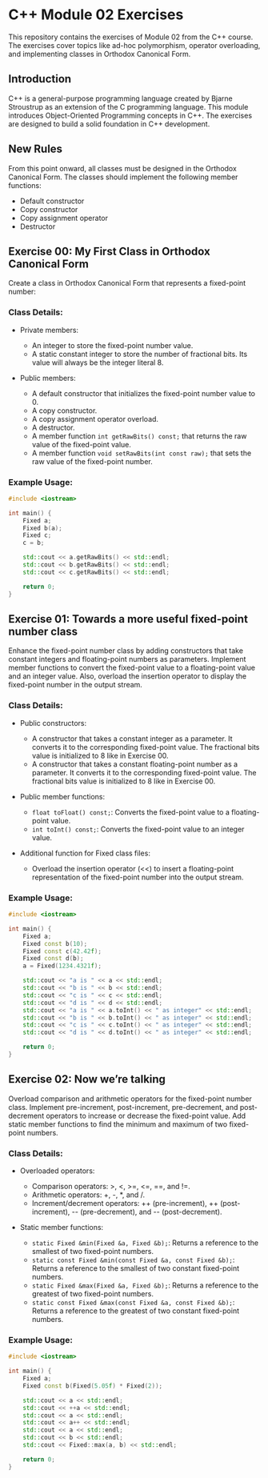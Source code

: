 # C++ Module 02 Exercises

This repository contains the exercises of Module 02 from the C++ course. The exercises cover topics like ad-hoc polymorphism, operator overloading, and implementing classes in Orthodox Canonical Form.

## Introduction

C++ is a general-purpose programming language created by Bjarne Stroustrup as an extension of the C programming language. This module introduces Object-Oriented Programming concepts in C++. The exercises are designed to build a solid foundation in C++ development.

## New Rules

From this point onward, all classes must be designed in the Orthodox Canonical Form. The classes should implement the following member functions:

- Default constructor
- Copy constructor
- Copy assignment operator
- Destructor

## Exercise 00: My First Class in Orthodox Canonical Form

Create a class in Orthodox Canonical Form that represents a fixed-point number:

### Class Details:

- Private members:
  - An integer to store the fixed-point number value.
  - A static constant integer to store the number of fractional bits. Its value will always be the integer literal 8.

- Public members:
  - A default constructor that initializes the fixed-point number value to 0.
  - A copy constructor.
  - A copy assignment operator overload.
  - A destructor.
  - A member function `int getRawBits() const;` that returns the raw value of the fixed-point value.
  - A member function `void setRawBits(int const raw);` that sets the raw value of the fixed-point number.

### Example Usage:

```cpp
#include <iostream>

int main() {
    Fixed a;
    Fixed b(a);
    Fixed c;
    c = b;

    std::cout << a.getRawBits() << std::endl;
    std::cout << b.getRawBits() << std::endl;
    std::cout << c.getRawBits() << std::endl;

    return 0;
}
```

## Exercise 01: Towards a more useful fixed-point number class

Enhance the fixed-point number class by adding constructors that take constant integers and floating-point numbers as parameters. Implement member functions to convert the fixed-point value to a floating-point value and an integer value. Also, overload the insertion operator to display the fixed-point number in the output stream.

### Class Details:

- Public constructors:
  - A constructor that takes a constant integer as a parameter. It converts it to the corresponding fixed-point value. The fractional bits value is initialized to 8 like in Exercise 00.
  - A constructor that takes a constant floating-point number as a parameter. It converts it to the corresponding fixed-point value. The fractional bits value is initialized to 8 like in Exercise 00.

- Public member functions:
  - `float toFloat() const;`: Converts the fixed-point value to a floating-point value.
  - `int toInt() const;`: Converts the fixed-point value to an integer value.

- Additional function for Fixed class files:
  - Overload the insertion operator (<<) to insert a floating-point representation of the fixed-point number into the output stream.

### Example Usage:

```cpp
#include <iostream>

int main() {
    Fixed a;
    Fixed const b(10);
    Fixed const c(42.42f);
    Fixed const d(b);
    a = Fixed(1234.4321f);

    std::cout << "a is " << a << std::endl;
    std::cout << "b is " << b << std::endl;
    std::cout << "c is " << c << std::endl;
    std::cout << "d is " << d << std::endl;
    std::cout << "a is " << a.toInt() << " as integer" << std::endl;
    std::cout << "b is " << b.toInt() << " as integer" << std::endl;
    std::cout << "c is " << c.toInt() << " as integer" << std::endl;
    std::cout << "d is " << d.toInt() << " as integer" << std::endl;

    return 0;
}
```

## Exercise 02: Now we’re talking

Overload comparison and arithmetic operators for the fixed-point number class. Implement pre-increment, post-increment, pre-decrement, and post-decrement operators to increase or decrease the fixed-point value. Add static member functions to find the minimum and maximum of two fixed-point numbers.

### Class Details:

- Overloaded operators:
  - Comparison operators: >, <, >=, <=, ==, and !=.
  - Arithmetic operators: +, -, *, and /.
  - Increment/decrement operators: ++ (pre-increment), ++ (post-increment), -- (pre-decrement), and -- (post-decrement).

- Static member functions:
  - `static Fixed &min(Fixed &a, Fixed &b);`: Returns a reference to the smallest of two fixed-point numbers.
  - `static const Fixed &min(const Fixed &a, const Fixed &b);`: Returns a reference to the smallest of two constant fixed-point numbers.
  - `static Fixed &max(Fixed &a, Fixed &b);`: Returns a reference to the greatest of two fixed-point numbers.
  - `static const Fixed &max(const Fixed &a, const Fixed &b);`: Returns a reference to the greatest of two constant fixed-point numbers.

### Example Usage:

```cpp
#include <iostream>

int main() {
    Fixed a;
    Fixed const b(Fixed(5.05f) * Fixed(2));

    std::cout << a << std::endl;
    std::cout << ++a << std::endl;
    std::cout << a << std::endl;
    std::cout << a++ << std::endl;
    std::cout << a << std::endl;
    std::cout << b << std::endl;
    std::cout << Fixed::max(a, b) << std::endl;

    return 0;
}
```
